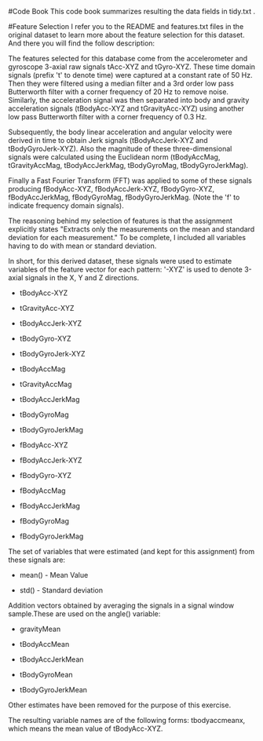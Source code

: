 #Code Book
This code book summarizes resulting the data fields in tidy.txt .

#Feature Selection
I refer you to the README and features.txt files in the original dataset to learn more about the feature selection for this dataset. And there you will find the follow description:

The features selected for this database come from the accelerometer and gyroscope 3-axial raw signals tAcc-XYZ and tGyro-XYZ. These time domain signals (prefix 't' to denote time) were captured at a constant rate of 50 Hz. Then they were filtered using a median filter and a 3rd order low pass Butterworth filter with a corner frequency of 20 Hz to remove noise. Similarly, the acceleration signal was then separated into body and gravity acceleration signals (tBodyAcc-XYZ and tGravityAcc-XYZ) using another low pass Butterworth filter with a corner frequency of 0.3 Hz.

Subsequently, the body linear acceleration and angular velocity were derived in time to obtain Jerk signals (tBodyAccJerk-XYZ and tBodyGyroJerk-XYZ). Also the magnitude of these three-dimensional signals were calculated using the Euclidean norm (tBodyAccMag, tGravityAccMag, tBodyAccJerkMag, tBodyGyroMag, tBodyGyroJerkMag).

Finally a Fast Fourier Transform (FFT) was applied to some of these signals producing fBodyAcc-XYZ, fBodyAccJerk-XYZ, fBodyGyro-XYZ, fBodyAccJerkMag, fBodyGyroMag, fBodyGyroJerkMag. (Note the 'f' to indicate frequency domain signals).

The reasoning behind my selection of features is that the assignment explicitly states "Extracts only the measurements on the mean and standard deviation for each measurement." To be complete, I included all variables having to do with mean or standard deviation.

In short, for this derived dataset, these signals were used to estimate variables of the feature vector for each pattern:
'-XYZ' is used to denote 3-axial signals in the X, Y and Z directions.

* tBodyAcc-XYZ

* tGravityAcc-XYZ

* tBodyAccJerk-XYZ

* tBodyGyro-XYZ

* tBodyGyroJerk-XYZ

* tBodyAccMag

* tGravityAccMag

* tBodyAccJerkMag

* tBodyGyroMag

* tBodyGyroJerkMag

* fBodyAcc-XYZ

* fBodyAccJerk-XYZ

* fBodyGyro-XYZ

* fBodyAccMag

* fBodyAccJerkMag

* fBodyGyroMag

* fBodyGyroJerkMag

The set of variables that were estimated (and kept for this assignment) from these signals are:

* mean() - Mean Value

* std() - Standard deviation

Addition vectors obtained by averaging the signals in a signal window sample.These are used on the angle() variable:

* gravityMean

* tBodyAccMean

* tBodyAccJerkMean

* tBodyGyroMean

* tBodyGyroJerkMean

Other estimates have been removed for the purpose of this exercise.

The resulting variable names are of the following forms: tbodyaccmeanx, which means the mean value of tBodyAcc-XYZ.

